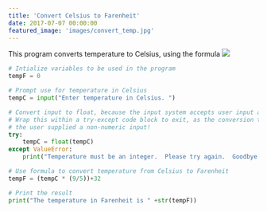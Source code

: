 ```yaml
---
title: 'Convert Celsius to Farenheit'
date: 2017-07-07 00:00:00
featured_image: 'images/convert_temp.jpg'
---
```

This program converts temperature to Celsius, using the formula
<img src="https://www.pharmacy-tech-test.com/images/f_c_conv.jpg"/>


```python
# Intialize variables to be used in the program
tempF = 0

# Prompt use for temperature in Celsius
tempC = input("Enter temperature in Celsius. ")

# Convert input to float, because the input system accepts user input as string by default.
# Wrap this within a try-except code block to exit, as the conversion to float will fail if
# the user supplied a non-numeric input!
try:
    tempC = float(tempC)
except ValueError:
    print("Temperature must be an integer.  Please try again.  Goodbye.")

# Use formula to convert temperature from Celsius to Farenheit
tempF = (tempC * (9/5))+32

# Print the result
print("The temperature in Farenheit is " +str(tempF))
```
